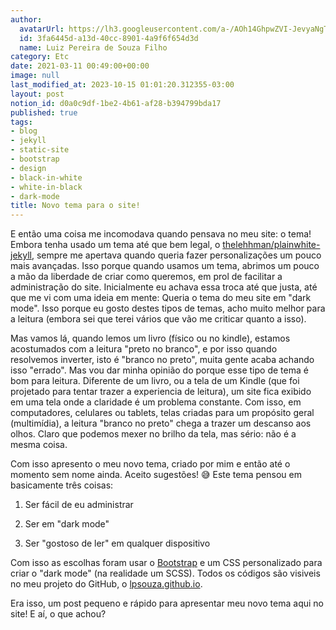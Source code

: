 ```yaml
---
author:
  avatarUrl: https://lh3.googleusercontent.com/a-/AOh14GhpwZVI-JevyaNgTdlrOT6YN20cI6V9Kxtq38Ij8AQ=s100
  id: 3fa6445d-a13d-40cc-8901-4a9f6f654d3d
  name: Luiz Pereira de Souza Filho
category: Etc
date: 2021-03-11 00:49:00+00:00
image: null
last_modified_at: 2023-10-15 01:01:20.312355-03:00
layout: post
notion_id: d0a0c9df-1be2-4b61-af28-b394799bda17
published: true
tags:
- blog
- jekyll
- static-site
- bootstrap
- design
- black-in-white
- white-in-black
- dark-mode
title: Novo tema para o site!
---
```


E então uma coisa me incomodava quando pensava no meu site: o tema! Embora tenha usado um tema até que bem legal, o [thelehhman/plainwhite-jekyll](https://github.com/thelehhman/plainwhite-jekyll), sempre me apertava quando queria fazer personalizações um pouco mais avançadas. Isso porque quando usamos um tema, abrimos um pouco a mão da liberdade de criar como queremos, em prol de facilitar a administração do site. Inicialmente eu achava essa troca até que justa, até que me vi com uma ideia em mente: Queria o tema do meu site em "dark mode". Isso porque eu gosto destes tipos de temas, acho muito melhor para a leitura (embora sei que terei vários que vão me criticar quanto a isso).

Mas vamos lá, quando lemos um livro (físico ou no kindle), estamos acostumados com a leitura "preto no branco", e por isso quando resolvemos inverter, isto é "branco no preto", muita gente acaba achando isso "errado". Mas vou dar minha opinião do porque esse tipo de tema é bom para leitura. Diferente de um livro, ou a tela de um Kindle (que foi projetado para tentar trazer a experiencia de leitura), um site fica exibido em uma tela onde a claridade é um problema constante. Com isso, em computadores, celulares ou tablets, telas criadas para um propósito geral (multimídia), a leitura "branco no preto" chega a trazer um descanso aos olhos. Claro que podemos mexer no brilho da tela, mas sério: não é a mesma coisa.

Com isso apresento o meu novo tema, criado por mim e então até o momento sem nome ainda. Aceito sugestões! 😅 Este tema pensou em basicamente três coisas:

1. Ser fácil de eu administrar

2. Ser em "dark mode"

3. Ser "gostoso de ler" em qualquer dispositivo

Com isso as escolhas foram usar o [Bootstrap](https://getbootstrap.com/) e um CSS personalizado para criar o "dark mode" (na realidade um SCSS). Todos os códigos são visiveis no meu projeto do GitHub, o [lpsouza.github.io](https://github.com/lpsouza/lpsouza.github.io).

Era isso, um post pequeno e rápido para apresentar meu novo tema aqui no site! E aí, o que achou?
